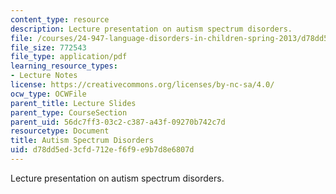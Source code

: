 ```yaml
---
content_type: resource
description: Lecture presentation on autism spectrum disorders.
file: /courses/24-947-language-disorders-in-children-spring-2013/d78dd5ed3cfd712ef6f9e9b7d8e6807d_MIT24_947S13_AutsmSptmDis.pdf
file_size: 772543
file_type: application/pdf
learning_resource_types:
- Lecture Notes
license: https://creativecommons.org/licenses/by-nc-sa/4.0/
ocw_type: OCWFile
parent_title: Lecture Slides
parent_type: CourseSection
parent_uid: 56dc7ff3-03c2-c387-a43f-09270b742c7d
resourcetype: Document
title: Autism Spectrum Disorders
uid: d78dd5ed-3cfd-712e-f6f9-e9b7d8e6807d
---
```

Lecture presentation on autism spectrum disorders.
